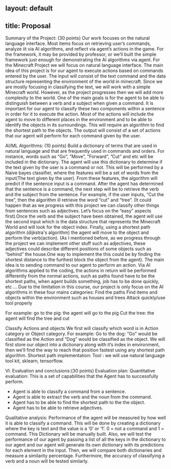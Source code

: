 ## layout: default
## title: Proposal

Summary of the Project: (30 points)
Our work focuses on the natural language interface.  Most items focus on retrieving user’s commands, analyze iit via AI algorithms, and reflect via agent’s actions in the game.
For the framework, it may be provided by professor, or we’ll built the simple framework just enough for demonstrating the AI algorithms via agent.
For the Minecraft Project we will focus on natural language interface. The main idea of this project is for our agent to execute actions based on commands entered by the user. The input will consist of the text command and the data structure representing the environment of the world in minecraft. Since we are mostly focusing in classifying the text, we will work with a simple Minecraft world. However, as the project progresses then we will add more complexity to the world. One of the main goals is for the agent to be able to distinguish between a verb and a subject when given a command. It is important for our agent to classify these two components within a sentence in order for it to execute the action. Most of the actions will include the agent to move to different places in the environment and to be able to identify the objects in its surroundings. This will require an  algorithm to find the shortest path to the objects. The output will consist of a set of actions that our agent will perform for each command given by the user. 



AI/ML Algorithms: (10 points)
Build a dictionary of terms that are used in natural language and that are frequently used in commands and orders. For instance, words such as “Go”, ”Move”,  ”Forward”, ”Cut” and etc will be included in the dictionary. The agent will use this dictionary to determine if the text given by the user is a command or not. This will be performed by a Naive bayes classifier, where the features will be a set of words from the input(The text given by the user). From these features, the algorithm will predict if the sentence input is a command.
After the agent has determined that the sentence is a command, the next step will be to retrieve the verb and the subject from the sentence. For example, if the user inputs, “Cut the tree”, then the algorithm ill retrieve the word “cut” and “tree”. (It could happen that as we progress with this project we can classify other things from sentences such as adjectives. Let’s focus on the “easy” aspects first).Once the verb and the subject have been obtained, the agent will use the second input which is the data structure that represents the Minecraft World and will look for the object index. Finally, using a shortest path algorithm (dijkstra's algorithm) the agent will move to the object and perform the verb(action). (As I mentioned before, as we progress through the project we can implement other stuff such as adjectives, these adjectives could describe different positions of some objects such as “behind”  the house.One way to implement the this could be by finding the shortest distance to the furthest block the object from the agent).
The main idea is to sending command to our agent to perform an action.  Via AI algorithms applied to the coding, the actions in return will be performed differently from the normal actions, such as paths found have to be the shortest paths, when agent builds something, job has to be done quickly, etc …
Due to the limitation in this course, our project is only focus on the AI algorithms in these four mains categories:
Find the paths
Find items and objects  within the environment such as houses and trees
Attack quickly/use tool properly

For example: go to the pig: the agent will go to the pig 
		Cut the tree: the agent will find the tree and cut

Classify Actions and objects
We first will classify which word is in Action category or Object category. 
For example: Go to the dog: “Go” would be classified as the Action and “Dog” would be classified as the object. 
We will first store our object into a dictionary along with it’s index in environment, then we’ll find the way to reach that position fastest using any shortest path algorithm. 
Shortest path implementation:
Tool : we will use natural language tool kit, sklearn, tensorflow.




VI. Evaluation and conclusions:(30 points)
Evaluation plan:
Quantitative evaluation:
This is a set of  capabilities that the Agent has to successfully perform.

- Agent is able to classify a command from a sentence.
- Agent is able to extract the verb and the noun from the command.
- Agent has to be able to find the shortest path to the the object.
- Agent has to be able to retrieve adjectives.
	
Qualitative analysis:
Performance of the agent will be measured by how well it is able to classify a command.
This will be done by creating a dictionary where the key is text and the value is a ‘0’ or ‘1’. 
0 = not a command and 1 = command. This Dictionary will be manually built. Also, we will test the performance of our agent by 		passing a list of all the keys in the dictionary to our agent and our agent will generate its own dictionary with its 			predictions for each element in the input. Then, we will compare both dictionaries and measure a similarity percentage. 
Furthermore, the accuracy of classifying a verb and a noun will be tested similarly. 


